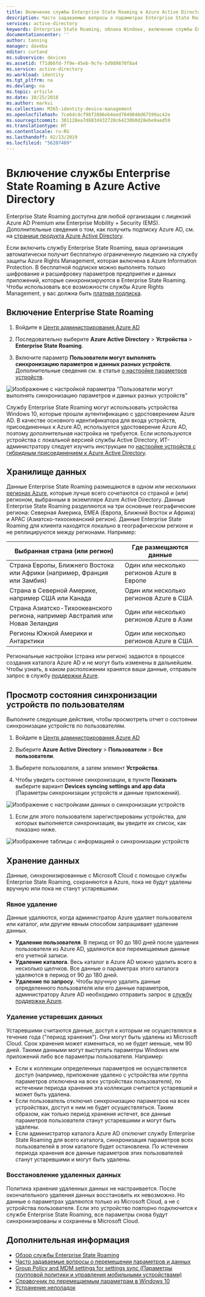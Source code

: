 ```yaml
---
title: Включение службы Enterprise State Roaming в Azure Active Directory | Документация Майкрософт
description: Часто задаваемые вопросы о параметрах Enterprise State Roaming для устройств Windows. Служба Enterprise State Roaming представляет собой единое решение для всех устройств Windows и сокращает процесс настройки нового устройства.
services: active-directory
keywords: Enterprise State Roaming, облака Windows, включение службы Enterprise State Roaming
documentationcenter: ''
author: tanning
manager: daveba
editor: curtand
ms.subservice: devices
ms.assetid: f71d66fd-7f9e-45eb-9cfe-5d989870f8a4
ms.service: active-directory
ms.workload: identity
ms.tgt_pltfrm: na
ms.devlang: na
ms.topic: article
ms.date: 10/25/2018
ms.author: markvi
ms.collection: M365-identity-device-management
ms.openlocfilehash: 7ce6dc4cf98f2886eb4eed7049048d67599ac42e
ms.sourcegitcommit: 301128ea7d883d432720c64238b0d28ebe9aed59
ms.translationtype: HT
ms.contentlocale: ru-RU
ms.lasthandoff: 02/13/2019
ms.locfileid: "56207489"
---
```

# <a name="enable-enterprise-state-roaming-in-azure-active-directory"></a>Включение службы Enterprise State Roaming в Azure Active Directory
Enterprise State Roaming доступна для любой организации с лицензий Azure AD Premium или Enterprise Mobility + Security (EMS). Дополнительные сведения о том, как получить подписку Azure AD, см. на [странице продукта Azure Active Directory](https://azure.microsoft.com/services/active-directory).

Если включить службу Enterprise State Roaming, ваша организация автоматически получит бесплатную ограниченную лицензию на службу защиты Azure Rights Management, которая включена в Azure Information Protection. В бесплатной подписке можно выполнять только шифрование и расшифровку параметров предприятия и данных приложений, которые синхронизируются в Enterprise State Roaming. Чтобы использовать все возможности службы Azure Rights Management, у вас должна быть [платная подписка](https://azure.microsoft.com/pricing/details/information-protection/).

## <a name="to-enable-enterprise-state-roaming"></a>Включение Enterprise State Roaming

1. Войдите в [Центр администрирования Azure AD](https://aad.portal.azure.com/)

1. Последовательно выберите **Azure Active Directory** &gt; **Устройства** &gt; **Enterprise State Roaming**.

1. Включите параметр **Пользователи могут выполнять синхронизацию параметров и данных разных устройств**. Дополнительные сведения см. в статье [о настройке параметров устройств](https://docs.microsoft.com/azure/active-directory/device-management-azure-portal).
  
  ![Изображение с настройкой параметра "Пользователи могут выполнять синхронизацию параметров и данных разных устройств"](./media/enterprise-state-roaming-enable/device-settings.png)
  
Службу Enterprise State Roaming могут использовать устройства Windows 10, которые прошли аутентификацию с удостоверением Azure AD. В качестве основного идентификатора для входа устройств, присоединенных к Azure AD, используется удостоверение Azure AD, поэтому дополнительная настройка не требуется. Если используются устройства с локальной версией службы Active Directory, ИТ-администратору следует изучить инструкции по [настройке устройств с гибридным присоединением к Azure Active Directory](https://docs.microsoft.com/azure/active-directory/devices/hybrid-azuread-join-manual-steps). 

## <a name="data-storage"></a>Хранилище данных
Данные Enterprise State Roaming размещаются в одном или нескольких [регионах Azure](https://azure.microsoft.com/regions/), которые лучше всего сочетаются со страной и (или) регионом, выбранным в экземпляре Azure Active Directory. Данные Enterprise State Roaming разделяются на три основные географические региона: Северная Америка, EMEA (Европа, Ближний Восток и Африка) и APAC (Азиатско-тихоокеанский регион). Данные Enterprise State Roaming для клиента находятся локально в географическом регионе и не реплицируются между регионами.  Например: 

Выбранная страна (или регион) | Где размещаются данные
---------------------|-------------------------
Страна Европы, Ближнего Востока или Африки (например, Франция или Замбия) | Один или несколько регионов Azure в Европе 
Страна в Северной Америке, например США или Канада | Один или несколько регионов Azure в США
Страна Азиатско-Тихоокеанского региона, например Австралия или Новая Зеландия | Один или несколько регионов Azure в Азии
Регионы Южной Америки и Антарктики | Один или несколько регионов Azure в США

Региональные настройки (страна или регион) задаются в процессе создания каталога Azure AD и не могут быть изменены в дальнейшем. Чтобы узнать, в каком расположении хранятся ваши данные, отправьте запрос в службу [поддержки Azure](https://azure.microsoft.com/support/options/).

## <a name="view-per-user-device-sync-status"></a>Просмотр состояния синхронизации устройств по пользователям
Выполните следующие действия, чтобы просмотреть отчет о состоянии синхронизации устройств по пользователям.

1. Войдите в [Центр администрирования Azure AD](https://aad.portal.azure.com/)

1. Выберите **Azure Active Directory** &gt; **Пользователи** &gt; **Все пользователи**.

1. Выберите пользователя, а затем элемент **Устройства**.

1. Чтобы увидеть состояние синхронизации, в пункте **Показать** выберите вариант **Devices syncing settings and app data** (Параметры синхронизации устройств и данные приложений).
  
  ![Изображение с настройками данных о синхронизации устройств](./media/enterprise-state-roaming-enable/sync-status.png)
  
1. Если для этого пользователя зарегистрированы устройства, для которых выполняется синхронизация, вы увидите их список, как показано ниже.
  
  ![Изображение таблицы с информацией о синхронизации устройств](./media/enterprise-state-roaming-enable/device-status-row.png)

## <a name="data-retention"></a>Хранение данных
Данные, синхронизированные с Microsoft Cloud с помощью службы Enterprise State Roaming, сохраняются в Azure, пока не будут удалены вручную или пока не станут устаревшими. 

### <a name="explicit-deletion"></a>Явное удаление
Данные удаляются, когда администратор Azure удаляет пользователя или каталог, или другим явным способом запрашивает удаление данных.

* **Удаление пользователя**. В период от 90 до 180 дней после удаления пользователя из Azure AD, удаляются все перемещаемые данные его учетной записи. 
* **Удаление каталога**. Весь каталог в Azure AD можно удалить всего в несколько щелчков. Все данные о параметрах этого каталога удаляются в период от 90 до 180 дней. 
* **Удаление по запросу**. Чтобы вручную удалить данные определенного пользователя или его данные параметров, администратору Azure AD необходимо отправить запрос в [службу поддержки Azure](https://azure.microsoft.com/support/). 

### <a name="stale-data-deletion"></a>Удаление устаревших данных
Устаревшими считаются данные, доступ к которым не осуществлялся в течение года ("период хранения"). Они могут быть удалены из Microsoft Cloud. Срок хранения может измениться, но не будет меньше, чем 90 дней. Такими данными могут выступать параметры Windows или приложений либо все параметры пользователя. Например: 

* Если к коллекции определенных параметров не осуществляется доступ (например, приложение удалено с устройства или группа параметров отключена на всех устройствах пользователя), по истечении периода хранения эта коллекция считается устаревшей и может быть удалена. 
* Если пользователь отключил синхронизацию параметров на всех устройствах, доступ к ним не будет осуществляться. Таким образом, как только период хранения истечет, все данные параметров пользователя станут устаревшими и могут быть удалены. 
* Если администратор каталога Azure AD отключит службу Enterprise State Roaming для всего каталога, синхронизация параметров всех пользователей в этом каталоге будет остановлена. По истечении периода хранения все данные параметров этих пользователей станут устаревшими и могут быть удалены. 

### <a name="deleted-data-recovery"></a>Восстановление удаленных данных
Политика хранения удаленных данных не настраивается. После окончательного удаления данных восстановить их невозможно. Но данные о параметрах удаляются только из Microsoft Cloud, а не с устройства пользователя. Если это устройство повторно подключится к службе Enterprise State Roaming, все параметры снова будут синхронизированы и сохранены в Microsoft Cloud.

## <a name="next-steps"></a>Дополнительная информация

* [Обзор службы Enterprise State Roaming](enterprise-state-roaming-overview.md)
* [Часто задаваемые вопросы о перемещении параметров и данных](enterprise-state-roaming-faqs.md)
* [Group Policy and MDM settings for settings sync (Параметры групповой политики и управления мобильными устройствами)](enterprise-state-roaming-group-policy-settings.md)
* [Справочник по перемещаемым параметрам в Windows 10](enterprise-state-roaming-windows-settings-reference.md)
* [Устранение неполадок](enterprise-state-roaming-troubleshooting.md)
